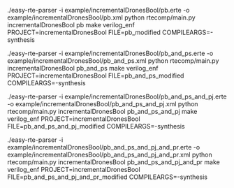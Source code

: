 ./easy-rte-parser -i example/incrementalDronesBool/pb.erte -o example/incrementalDronesBool/pb.xml
python rtecomp/main.py incrementalDronesBool pb
make verilog_enf PROJECT=incrementalDronesBool FILE=pb_modified COMPILEARGS=-synthesis

./easy-rte-parser -i example/incrementalDronesBool/pb_and_ps.erte -o example/incrementalDronesBool/pb_and_ps.xml
python rtecomp/main.py incrementalDronesBool pb_and_ps
make verilog_enf PROJECT=incrementalDronesBool FILE=pb_and_ps_modified COMPILEARGS=-synthesis

./easy-rte-parser -i example/incrementalDronesBool/pb_and_ps_and_pj.erte -o example/incrementalDronesBool/pb_and_ps_and_pj.xml
python rtecomp/main.py incrementalDronesBool pb_and_ps_and_pj
make verilog_enf PROJECT=incrementalDronesBool FILE=pb_and_ps_and_pj_modified COMPILEARGS=-synthesis

./easy-rte-parser -i example/incrementalDronesBool/pb_and_ps_and_pj_and_pr.erte -o example/incrementalDronesBool/pb_and_ps_and_pj_and_pr.xml
python rtecomp/main.py incrementalDronesBool pb_and_ps_and_pj_and_pr
make verilog_enf PROJECT=incrementalDronesBool FILE=pb_and_ps_and_pj_and_pr_modified COMPILEARGS=-synthesis


